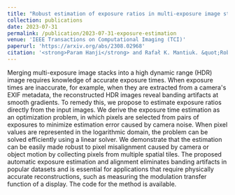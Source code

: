 ```yaml
---
title: "Robust estimation of exposure ratios in multi-exposure image stacks"
collection: publications
date: 2023-07-31
permalink: /publication/2023-07-31-exposure-estimation
venue: 'IEEE Transactions on Computational Imaging (TCI)'
paperurl: 'https://arxiv.org/abs/2308.02968'
citation: '<strong>Param Hanji</strong> and Rafał K. Mantiuk. &quot;Robust estimation of exposure ratios in multi-exposure image stacks.&quot; In <i>IEEE Transactions on Computational Imaging (TCI)</i>, 9, pp. 721-731, 2023.'
---
```


Merging multi-exposure image stacks into a high dynamic range (HDR) image requires knowledge of accurate exposure times. When exposure times are inaccurate, for example, when they are extracted from a camera's EXIF metadata, the reconstructed HDR images reveal banding artifacts at smooth gradients. To remedy this, we propose to estimate exposure ratios directly from the input images. We derive the exposure time estimation as an optimization problem, in which pixels are selected from pairs of exposures to minimize estimation error caused by camera noise. When pixel values are represented in the logarithmic domain, the problem can be solved efficiently using a linear solver. We demonstrate that the estimation can be easily made robust to pixel misalignment caused by camera or object motion by collecting pixels from multiple spatial tiles. The proposed automatic exposure estimation and alignment eliminates banding artifacts in popular datasets and is essential for applications that require physically accurate reconstructions, such as measuring the modulation transfer function of a display. The code for the method is available.
